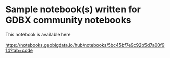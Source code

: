# Sample notebook(s) written for GDBX community notebooks

This notebook is available here
<br></br>
https://notebooks.geobigdata.io/hub/notebooks/5bc45bf7e9c92b5d7a00f914?tab=code
